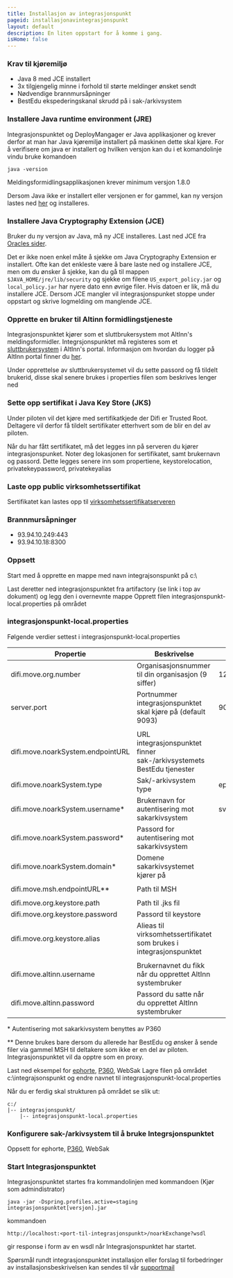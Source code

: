 ```yaml
---
title: Installasjon av integrasjonspunkt
pageid: installasjonavintegrasjonspunkt
layout: default
description: En liten oppstart for å komme i gang.
isHome: false
---
```


### Krav til kjøremiljø 

+ Java 8 med JCE installert
+ 3x tilgjengelig minne i forhold til størte meldinger ønsket sendt
+ Nødvendige brannmursåpninger
+ BestEdu ekspederingskanal skrudd på i sak-/arkivsystem


### Installere Java runtime environment (JRE)

Integrasjonspunktet og DeployMangager er Java applikasjoner og krever derfor at man har Java kjøremiljø installert på maskinen dette skal kjøre. 
For å verifisere om java er installert og hvilken versjon kan du i et komandolinje vindu bruke komandoen

```
java -version
```

Meldingsformidlingsapplikasjonen krever minimum versjon 1.8.0

Dersom Java ikke er installert eller versjonen er for gammel, kan ny versjon lastes ned [her](http://www.oracle.com/technetwork/java/javase/downloads/jdk8-downloads-2133151.html) og installeres.

### Installere Java Cryptography Extension (JCE)
Bruker du ny versjon av Java, må ny JCE installeres. Last ned JCE fra [Oracles sider](http://www.oracle.com/technetwork/java/javase/downloads/jce8-download-2133166.html).

Det er ikke noen enkel måte å sjekke om Java Cryptography Extension er installert. Ofte kan det enkleste være å bare laste ned og installere JCE, men om du ønsker å sjekke, kan du gå til mappen ```$JAVA_HOME/jre/lib/security``` og sjekke om filene ```US_export_policy.jar``` og ```local_policy.jar``` har nyere dato enn øvrige filer. Hvis datoen er lik, må du installere JCE.
Dersom JCE mangler vil integrasjonspunket stoppe under oppstart og skrive logmelding om manglende JCE.

### Opprette en bruker til Altinn formidlingstjeneste

Integrasjonspunktet kjører som et sluttbrukersystem mot AltInn's meldingsformidler. Integrsjonspunktet må registeres som et [sluttbrukersystem](https://www.altinn.no/no/Portalhjelp/Datasystemer/Sende-fra-sluttbrukersystem-datasystem/) i AltInn's portal.
Informasjon om hvordan du logger på AltInn portal finner du [her](https://www.altinn.no/no/Portalhjelp/Innlogging-og-rapportering/).

Under opprettelse av sluttbrukersystemet vil du sette passord og få tildelt brukerid, disse skal senere brukes i properties filen som beskrives lenger ned

### Sette opp sertifikat i Java Key Store (JKS)
Under piloten vil det kjøre med sertifikatkjede der Difi er Trusted Root. Deltagere vil derfor få tildelt sertifikater etterhvert som de blir en del av piloten.

Når du har fått sertifikatet, må det legges inn på serveren du kjører integrasjonspunket. Noter deg lokasjonen for sertifikatet, samt brukernavn og passord. 
Dette legges senere inn som propertiene, keystorelocation, privatekeypassword, privatekeyalias

### Laste opp public virksomhetssertifikat
Sertifikatet kan lastes opp til [virksomhetssertifikatserveren](https://beta-meldingsutveksling.difi.no/virksomhetssertifikat/)

### Brannmursåpninger

+ 93.94.10.249:443
+ 93.94.10.18:8300


### Oppsett

Start med å opprette en mappe med navn integrajsonspunkt på c:\ 

Last deretter ned integrasjonspunktet fra artifactory (se link i top av dokument) og legg den i overnevnte mappe
Opprett filen integrasjonspunkt-local.properties på området

### integrasjonspunkt-local.properties

Følgende verdier settest i integrasjonspunkt-local.properties

**Propertie**              			|**Beskrivelse**														|**Eksempel**
------------------------------------|-----------------------------------------------------------------------|-----------------
difi.move.org.number               	|Organisasjonsnummer til din organisasjon (9 siffer)					|123456789
server.port							|Portnummer integrasjonspunktet skal kjøre på (default 9093) 			| 9093		  
									|																		|
difi.move.noarkSystem.endpointURL 	|URL integrasjonspunktet finner sak-/arkivsystemets BestEdu tjenester 	| 
difi.move.noarkSystem.type        	|Sak/-arkivsystem type 													|ephorte/P360/WebSak																	
difi.move.noarkSystem.username\*   	|Brukernavn for autentisering mot sakarkivsystem						|svc_sakark
difi.move.noarkSystem.password\*   	|Passord for autentisering mot sakarkivsystem							|
difi.move.noarkSystem.domain\*     	|Domene sakarkivsystemet kjører på										|
									|																		|
difi.move.msh.endpointURL\*\*		|Path til MSH 															|
									|																		|
difi.move.org.keystore.path			|Path til .jks fil	 													|
difi.move.org.keystore.password    	|Passord til keystore 													|
difi.move.org.keystore.alias		|Alieas til virksomhetssertifikatet som brukes i integrasjonspunktet 	| 
									|																		|
difi.move.altinn.username         	|Brukernavnet du fikk når du opprettet AltInn systembruker				|
difi.move.altinn.password         	|Passord du satte når du opprettet AltInn systembruker					|



\* Autentisering mot sakarkivsystem benyttes av P360

\*\* Denne brukes bare dersom du allerede har BestEdu og ønsker å sende filer via gammel MSH til deltakere som ikke er en del av piloten. Integrasjonspunktet vil da opptre som en proxy.

Last ned eksempel for [ephorte](../resources/integrasjonspunkt-local.properties_ephorte), [P360](../resources/integrasjonspunkt-local.properties_360), WebSak
Lagre filen på området c:\integrajsonspunkt og endre navnet til integrasjonspunkt-local.properties


Når du er ferdig skal strukturen på området se slik ut:

```
c:/
|-- integrasjonspunkt/
	|-- integrasjonspunkt-local.properties
```


### Konfigurere sak-/arkivsystem til å bruke Integrsjonspunktet

Oppsett for ephorte, [P360](../resources/Oppsett360.docx), WebSak


### Start Integrasjonspunktet
Integrasjonspunktet startes fra kommandolinjen med kommandoen (Kjør som admindistrator)

```
java -jar -Dspring.profiles.active=staging  integrasjonspunktet[versjon].jar
```


kommandoen

```
http://localhost:<port-til-integrasjonspunkt>/noarkExchange?wsdl
``` 

gir response i form av en wsdl når Integrasjonspunktet har startet.


Spørsmål rundt integrasjonspunktet installasjon eller forslag til forbedringer av installasjonsbeskrivelsen kan sendes til vår [supportmail](mailto:move@difi.no)




